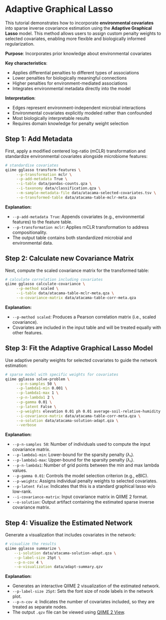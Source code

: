 # Adaptive Graphical Lasso

This tutorial demonstrates how to incorporate **environmental covariates** into sparse inverse covariance estimation using the **Adaptive Graphical Lasso** model. This method allows users to assign custom penalty weights to selected covariates, enabling more flexible and biologically informed regularization.

**Purpose**: Incorporates prior knowledge about environmental covariates

**Key characteristics**:
- Applies differential penalties to different types of associations
- Lower penalties for biologically meaningful connections
- Higher penalties for environment-mediated associations
- Integrates environmental metadata directly into the model

**Interpretation**:
- Edges represent environment-independent microbial interactions
- Environmental covariates explicitly modeled rather than confounded
- Most biologically interpretable results
- Requires domain knowledge for penalty weight selection

## Step 1: Add Metadata

First, apply a modified centered log-ratio (mCLR) transformation and standardize environmental covariates alongside microbiome features:

```bash
# standardise covariates 
qiime gglasso transform-features \
     --p-transformation mclr \
     --p-add-metadata True \
     --i-table data/pandas-counts.qza \
     --i-taxonomy data/classification.qza \
     --m-sample-metadata-file data/atacama-selected-covariates.tsv \
     --o-transformed-table data/atacama-table-mclr-meta.qza
```

**Explanation:**

- `--p-add-metadata True`: Appends covariates (e.g., environmental features) to the feature table.
- `--p-transformation mclr`: Applies mCLR transformation to address compositionality.
- The output table contains both standardized microbial and environmental data.

## Step 2: Calculate new Covariance Matrix

Next, compute the scaled covariance matrix for the transformed table:

```bash
# calculate correlation including covariates
qiime gglasso calculate-covariance \
     --p-method scaled \
     --i-table data/atacama-table-mclr-meta.qza \
     --o-covariance-matrix data/atacama-table-corr-meta.qza
```

**Explanation:**

- `--p-method scaled`: Produces a Pearson correlation matrix (i.e., scaled covariance).
- Covariates are included in the input table and will be treated equally with other features.

## Step 3: Fit the Adaptive Graphical Lasso Model

Use adaptive penalty weights for selected covariates to guide the network estimation:

```bash
# sparse model with specific weights for covariates
qiime gglasso solve-problem \
     --p-n-samples 50 \
     --p-lambda1-min 0.001 \
     --p-lambda1-max 1 \
     --p-n-lambda1 2 \
     --p-gamma 0.01 \
     --p-latent False \
     --p-weights elevation 0.01 ph 0.01 average-soil-relative-humidity 0.01 average-soil-temperature 0.01  \
     --i-covariance-matrix data/atacama-table-corr-meta.qza \
     --o-solution data/atacama-solution-adapt.qza \
     --verbose
```

**Explanation:**
- `--p-n-samples 50`: Number of individuals used to compute the input covariance matrix.
- `--p-lambda1-min`: Lower-bound for the sparsity penalty (λ₁).
- `--p-lambda1-max`: Upper-bound for the sparsity penalty (λ₁).
- `--p-n-lambda1`: Number of grid points between the min and max lambda values.
- `--p-gamma 0.01`: Controls the model selection criterion (e.g., eBIC).
- `--p-weights`: Assigns individual penalty weights to selected covariates.
- `--p-latent False`: Indicates that this is a standard graphical lasso w/o low-rank.
- `--i-covariance-matrix`: Input covariance matrix in QIIME 2 format.
- `--o-solution`: Output artifact containing the estimated sparse inverse covariance matrix.

## Step 4: Visualize the Estimated Network

Generate a visualization that includes covariates in the network:

```bash
# visualize the results
qiime gglasso summarize \
    --i-solution data/atacama-solution-adapt.qza \
    --p-label-size 25pt \
    --p-n-cov 4 \
    --o-visualization data/adapt-summary.qzv
```

**Explanation:**
- Generates an interactive QIIME 2 visualization of the estimated network.
- `--p-label-size 25pt`: Sets the font size of node labels in the network plot.
- `--p-n-cov 4`: Indicates the number of covariates included, so they are treated as separate nodes.
- The output `.qzv` file can be viewed using [QIIME 2 View](https://view.qiime2.org/).
